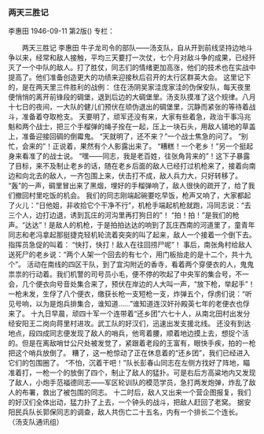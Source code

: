 ### 两天三胜记
李惠田
1946-09-11
第2版()
专栏：

　　两天三胜记
    李惠田
    牛子龙司令的部队——汤支队，自从开到前线坚持边地斗争以来，经常和敌人接触，平均三天要打一次仗，七个月对敌斗争的成果，已经歼灭了一个中队的敌人。打了胜仗，同志们的情绪更加高涨，他们的技术也在实战中提高了。他们准备创造更大的功绩来迎接秋后召开的太行区群英大会。
    这里记下的，是在两天里三件胜利的战例：
    住在汤阴吴家洼庞家洼的伪保安队，每天夜里便悄悄的离开前锋段的碉堡，退到后边的大碉堡里。汤支队摸准了这个规律。八月十七日的夜间，一大队的健儿们预伏在顽伪退出的碉堡里，沉静而紧张的等待着战斗，准备着夺取枪支。
    天要明了，顽军还没有来，大家有些着急，政治干事冯兆魁和两个战士，把三个手榴弹的绳子拴在一起，压上一块石头，用敌人铺地的草盖上，准备迎接回碉的倒霉鬼。
    “天就明了，还不来？”一个战士焦急的问了。
    “别忙，会来的”！正说着，果然有个人影露出来了。
    “糟糕！一个老乡！”另一个挺起身来看准了的战士说。
    “嘿——同志，我是老百姓，往张角背来的”！这下子暴露了目标，来不及制止老乡的话，随在老乡后面的敌人已经打过机枪来了，接着向南边和向北去的敌人，一齐包围上来，伏击打不成，敌人兵力大，只好转移了。
    “轰”的一声，碉里冒出来了黑烟，埋好的手榴弹响了，敌人很快的疏开了，给了我们撤回村里吃饭的机会。
    我们的同志刚端起碗要吃早饭，枪声又响了，大家都起了火儿：“日他姐，非收拾它个干净不行”，机枪手端起机枪就跑，冯同志说：“去三个人，边打边退，诱到瓦庄的河沟里再打狗日的”！
    “拍！拍！”是我们的枪声。“达达”！是敌人的机枪，于是拍拍达达的响到了瓦庄西南的河道里了，童青年同志和老冯拿起那挺捷克轻机轮流着突突的叫了起来，敌人一个接着一个倒下去。指挥员急促的叫着：
    “快打，快打！敌人在往回捞尸呢”！
    事后，南张角村给敌人送死尸的老乡说：“两个人架一个回去的有七个，用门板抬走的是十二个，共十九个”。
    活动在南线的四区干队，到了宜沟附近的香寺，看着两个穿便衣的人，鬼鬼祟祟的行动着。我们机警的司号员小毛，便不停的吹起了中央军的集合号，不一会，几个便衣向号音处集合来了，预伏在岸边的人大叫一声，“放下枪，举起手”！一枪未发，生俘了八个便衣，缴获长枪一支短枪一支，炸弹五个，俘虏们说：“听见号响，以为是炮兵排集合，谁知道……”谁知道连汉奸孙殿英七年的老便衣也俘来了。
    十九日早晨，顽四十军一个连带着“还乡团”六七十人，从南北田村出发分经安阳王二岗向蒋里村进攻。武工队的好汉们，迅速出发支援北线。
    还没有到达地点，段四成同志便发现了敌人的哨兵，他弯着腰，顺着地边摸上去，想捉个活的。但是在离敌哨廿公尺处被发觉了，紧跟着老段的王富有，眼快手疾，拍的一枪把这个哨兵放倒了。
    糟了，这一枪惊动了正在休息着的“还乡团”，我们已经进入它们的包围圈了。
    “不怕，沉着干吧！”队长彭春山同志在左侧方找好了阵地，瞄准着打，一枪一个的放倒了四个，制止了敌人的猛扑。可是右后方高粱地内又发现了敌人，小炮手范福德同志——军区轮训队的模范学员，急打两发炮弹，炸乱了敌人的布署，救出了被包围的同志。
    十二时后，敌人又出来一个营企图报复，我们的好汉们全体出动，猛力扑了上去，一个钟头的战斗，把敌人赶回了老窝。
    据安阳民兵队长郭保同志的调查，敌人共伤亡二十五名，内有一个排长二个连长。
    （汤支队通讯组）
